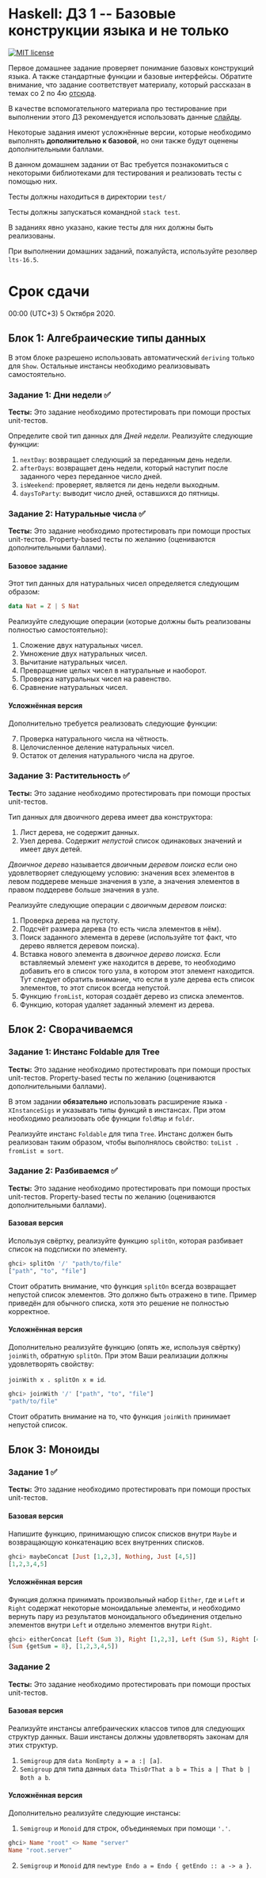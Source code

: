 # Haskell: ДЗ 1 -- Базовые конструкции языка и не только

[![MIT license](https://img.shields.io/badge/license-MIT-blue.svg)](https://github.com/DRomanenko/itmo-fp/blob/master/hw1/LICENSE)

Первое домашнее задание проверяет понимание базовых конструкций языка. А также стандартные функции и базовые интерфейсы.
Обратите внимание, что задание соответствует материалу, который рассказан в темах со 2 по 4ю [отсюда](https://github.com/jagajaga/FP-Course-ITMO).

В качестве вспомогательного материала про тестирование
при выполнении этого ДЗ рекомендуется использовать данные [слайды](https://slides.com/fp-ctd/lecture-55).

Некоторые задания имеют усложнённые версии, которые необходимо выполнять **дополнительно к базовой**, но они также будут оценены дополнительными баллами.

В данном домашнем задании от Вас требуется познакомиться с некоторыми библиотеками для тестирования и реализовать тесты с помощью них.

Тесты должны находиться в директории `test/`

Тесты должны запускаться командной `stack test`.

В заданиях явно указано, какие тесты для них должны быть реализованы.

При выполнении домашних заданий, пожалуйста, используйте резолвер `lts-16.5`.

# Срок сдачи

00:00 (UTC+3) 5 Октября 2020.

## Блок 1:  Алгебраические типы данных

В этом блоке разрешено использовать автоматический `deriving` только для `Show`. Остальные инстансы необходимо реализовывать самостоятельно.

### Задание 1: Дни недели ✅

**Тесты:** Это задание необходимо протестировать при помощи простых unit-тестов.

Определите свой тип данных для _Дней недели_. Реализуйте следующие функции:

1. `nextDay`: возвращает следующий за переданным день недели.
2. `afterDays`: возвращает день недели, который наступит после заданного через переданное число дней.
3. `isWeekend`: проверяет, является ли день недели выходным.
4. `daysToParty`: выводит число дней, оставшихся до пятницы.

### Задание 2: Натуральные числа ✅

**Тесты:** Это задание необходимо протестировать при помощи простых unit-тестов. Property-based тесты по желанию (оцениваются дополнительными баллами).

#### Базовое задание

Этот тип данных для натуральных чисел определяется следующим образом:

```haskell
data Nat = Z | S Nat
```

Реализуйте следующие операции (которые должны быть реализованы полностью самостоятельно):

1. Сложение двух натуральных чисел.
2. Умножение двух натуральных чисел.
3. Вычитание натуральных чисел.
4. Превращение целых чисел в натуральные и наоборот.
5. Проверка натуральных чисел на равенство.
6. Сравнение натуральных чисел.

#### Усложнённая версия

Дополнительно требуется реализовать следующие функции:

7. Проверка натурального числа на чётность.
8. Целочисленное деление натуральных чисел.
9. Остаток от деления натурального числа на другое.

### Задание 3: Растительность ✅

**Тесты:** Это задание необходимо протестировать при помощи простых unit-тестов.

Тип данных для двоичного дерева имеет два конструктора:
1. Лист дерева, не содержит данных.
2. Узел дерева. Содержит _непустой_ список одинаковых значений и имеет двух детей.

_Двоичное дерево_ называется _двоичным деревом поиска_ если оно удовлетворяет следующему условию: значения всех элементов в левом поддереве меньше значения в узле, а значения элементов в правом поддереве больше значения в узле.

Реализуйте следующие операции с _двоичным деревом поиска_:

1. Проверка дерева на пустоту.
2. Подсчёт размера дерева (то есть числа элементов в нём).
3. Поиск заданного элемента в дереве (используйте тот факт, что дерево является деревом поиска).
4. Вставка нового элемента в _двоичное дерево поиска_. Если вставляемый элемент уже находится в дереве, то необходимо добавить его в список того узла, в котором этот элемент находится. Тут следует обратить внимание, что если в узле дерева есть список элементов, то этот список всегда непустой.
5. Функцию `fromList`, которая создаёт дерево из списка элементов.
6. Функцию, которая удаляет заданный элемент из дерева.

## Блок 2: Сворачиваемся

### Задание 1: Инстанс Foldable для Tree

**Тесты:** Это задание необходимо протестировать при помощи простых unit-тестов. Property-based тесты по желанию (оцениваются дополнительными баллами).

В этом задании **обязательно** использовать расширение языка `-XInstanceSigs` и указывать типы функций в инстансах.
При этом необходимо реализовать обе функции `foldMap` и `foldr`.

Реализуйте инстанс `Foldable` для типа `Tree`.
Инстанс должен быть реализован таким образом, чтобы выполнялось свойство: `toList . fromList ≡ sort`.

### Задание 2: Разбиваемся ✅

**Тесты:** Это задание необходимо протестировать при помощи простых unit-тестов. Property-based тесты по желанию (оцениваются дополнительными баллами).

#### Базовая версия

Используя свёртку, реализуйте функцию `splitOn`, которая разбивает список на подсписки по элементу.

```haskell
ghci> splitOn '/' "path/to/file"
["path", "to", "file"]
```

Стоит обратить внимание, что функция `splitOn` всегда возвращает непустой список элементов. Это должно быть отражено в типе. Пример приведён для обычного списка, хотя это решение не полностью корректное.

#### Усложнённая версия

Дополнительно реализуйте функцию (опять же, используя свёртку) `joinWith`, обратную `splitOn`. При этом Ваши реализации должны удовлетворять свойству:

`joinWith x . splitOn x ≡ id`.

```haskell
ghci> joinWith '/' ["path", "to", "file"]
"path/to/file"
```

Стоит обратить внимание на то, что функция `joinWith` принимает непустой список.

## Блок 3: Моноиды

### Задание 1 ✅

**Тесты:** Это задание необходимо протестировать при помощи простых unit-тестов.

#### Базовая версия

Напишите функцию, принимающую список списков внутри `Maybe` и возвращающую конкатенацию всех внутренних списков.

```haskell
ghci> maybeConcat [Just [1,2,3], Nothing, Just [4,5]]
[1,2,3,4,5]
```

#### Усложнённая версия

Функция должна принимать произвольный набор `Either`, где и `Left` и `Right` содержат некоторые моноидальные элементы, и необходимо вернуть пару из результатов моноидального объединения отдельно элементов внутри `Left` и отдельно элементов внутри `Right`.

```haskell
ghci> eitherConcat [Left (Sum 3), Right [1,2,3], Left (Sum 5), Right [4,5]]
(Sum {getSum = 8}, [1,2,3,4,5])
```

### Задание 2

**Тесты:** Это задание необходимо протестировать при помощи простых unit-тестов.

#### Базовая версия

Реализуйте инстансы алгебраических классов типов для следующих структур данных. Ваши инстансы должны удовлетворять законам для этих структур.

1. `Semigroup` для `data NonEmpty a = a :| [a]`.
2. `Semigroup` для типа данных `data ThisOrThat a b = This a | That b | Both a b`.

#### Усложнённая версия

Дополнительно реализуйте следующие инстансы:

1. `Semigroup` и `Monoid` для строк, объединяемых при помощи `'.'`.

```haskell
ghci> Name "root" <> Name "server"
Name "root.server"
```

2. `Semigroup` и `Monoid` для `newtype Endo a = Endo { getEndo :: a -> a }`.
